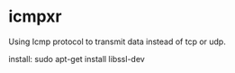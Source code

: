 # icmpxr
Using Icmp protocol to transmit data instead of tcp or  udp.


install:
	sudo apt-get install libssl-dev
